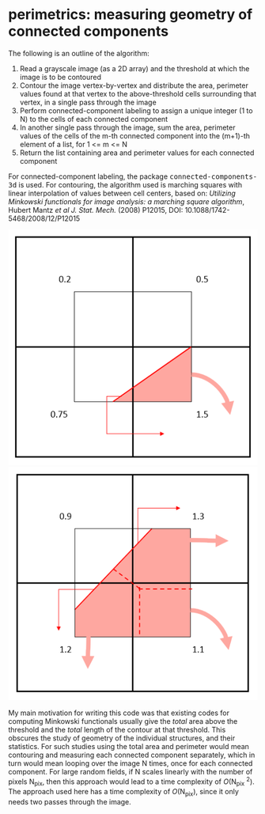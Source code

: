 # perimetrics: measuring geometry of connected components
The following is an outline of the algorithm:
1. Read a grayscale image (as a 2D array) and the threshold at which the image is to be contoured
2. Contour the image vertex-by-vertex and distribute the area, perimeter values found at that vertex to the above-threshold cells surrounding that vertex, in a single pass through the image
3. Perform connected-component labeling to assign a unique integer (1 to N) to the cells of each connected component
4. In another single pass through the image, sum the area, perimeter values of the cells of the m-th connected component into the (m+1)-th element of a list, for 1 <= m <= N
5. Return the list containing area and perimeter values for each connected component

For connected-component labeling, the package <tt>connected-components-3d</tt> is used.
For contouring, the algorithm used is marching squares with linear interpolation of values between cell centers, based on:
*Utilizing Minkowski functionals for image analysis: a marching square algorithm*, Hubert Mantz *et al J. Stat. Mech.* (2008) P12015, DOI: 10.1088/1742-5468/2008/12/P12015

![](/code_description_1.PNG "(a)") ![](/code_description_2.PNG "(b)")


My main motivation for writing this code was that existing codes for computing Minkowski functionals usually give the *total* area above the threshold and the *total* length of the contour at that threshold. This obscures the study of geometry of the individual structures, and their statistics. For such studies using the total area and perimeter would mean contouring and measuring each connected component separately, which in turn would mean looping over the image N times, once for each connected component. For large random fields, if N scales linearly with the number of pixels N<sub>pix</sub>, then this approach would lead to a time complexity of *O*(N<sub>pix</sub> <sup>2</sup>). The approach used here has a time complexity of *O*(N<sub>pix</sub>), since it only needs two passes through the image.

